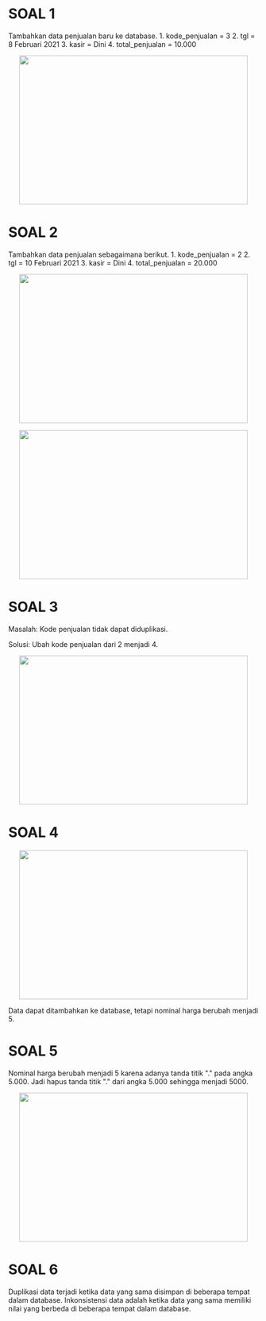 <h1> SOAL 1 </h1>
Tambahkan data penjualan baru ke database.
1.	kode_penjualan = 3 
2.	tgl = 8 Februari 2021
3.	kasir = Dini
4.	total_penjualan = 10.000
<p align="center">
  <img width="460" height="300" src="https://i.imgur.com/LxUH0JM.png">
</p>

<h1>SOAL 2 </h1>
Tambahkan data penjualan sebagaimana berikut.
1.	kode_penjualan = 2
2.	tgl = 10 Februari 2021
3.	kasir = Dini
4.	total_penjualan = 20.000
<p align="center">
  <img width="460" height="300" src="https://i.imgur.com/GOAExIq.png">
</p>
<p align="center">
  <img width="460" height="300" src="https://i.imgur.com/2FcZ2pH.png">
</p>

<h1>SOAL 3 </h1>
Masalah:
Kode penjualan tidak dapat diduplikasi.

Solusi:
Ubah kode penjualan dari 2 menjadi 4.
<p align="center">
  <img width="460" height="300" src="https://i.imgur.com/qW5VQP4.png">
</p>

<h1> SOAL 4 </h1>
<p align="center">
  <img width="460" height="300" src="https://i.imgur.com/L2eIkem.png">
</p>
Data dapat ditambahkan ke database, tetapi nominal harga berubah menjadi 5.

<h1> SOAL 5 </h1>
Nominal harga berubah menjadi 5 karena adanya tanda titik "." pada angka 5.000.
Jadi hapus tanda titik "." dari angka 5.000 sehingga menjadi 5000.
<p align="center">
  <img width="460" height="300" src="https://i.imgur.com/AiYRCwD.png">
</p>

<h1> SOAL 6 </h1>
Duplikasi data terjadi ketika data yang sama disimpan di beberapa tempat dalam database.
Inkonsistensi data adalah ketika data yang sama memiliki nilai yang berbeda di beberapa tempat dalam database.

